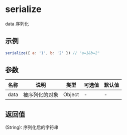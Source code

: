 # serialize

data 序列化

## 示例

```js
serialize({ a: '1', b: '2' }) // "a=1&b=2"
```

## 参数

| 名称 | 说明           | 类型   | 可选值 | 默认值 |
| ---- | -------------- | ------ | ------ | ------ |
| data | 被序列化的对象 | Object | -      | -      |

## 返回值

(String): 序列化后的字符串
